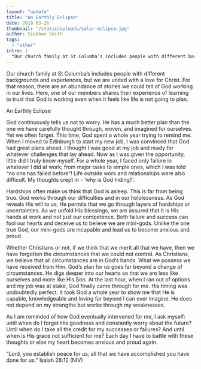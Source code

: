 ```yaml
---
layout: "update"
title: "An Earthly Eclipse"
date: 2018-03-26
thumbnail: "/static/uploads/solar-eclipse.jpg"
author: Siobhan Smith
tags:
  - "other"
intro: |
  "​​​​Our church family at St Columba’s includes people with different backgrounds and experiences, but we are united with a love for Christ. For that reason, there are an abundance of stories we could tell of God working in our lives. Here, one of our members shares their experience of learning to trust that God is working even when it feels like life is not going to plan."
---
```

Our church family at St Columba’s includes people with different backgrounds and experiences, but we are united with a love for Christ.
For that reason, there are an abundance of stories we could tell of God working in our lives.
Here, one of our members shares their experience of learning to trust that God is working even when it feels like life is not going to plan.

An Earthly Eclipse

God continuously tells us not to worry.
He has a much better plan than the one we have carefully thought through, woven, and imagined for ourselves.
Yet we often forget.
This time, God spent a whole year trying to remind me.
When I moved to Edinburgh to start my new job, I was convinced that God had great plans ahead.
I thought I was good at my job and ready for whatever challenges that lay ahead.
Now as I was given the opportunity, little did I truly know myself.
For a whole year, I faced only failure in whatever I did at work; from major tasks to simple ones, which I was told “no one has failed before”! Life outside work and relationships were also difficult.
My thoughts crept in - ‘why is God hiding?’.

Hardships often make us think that God is asleep.
This is far from being true.
God works through our difficulties and in our helplessness.
As God reveals His will to us, He permits that we go through layers of hardships or uncertainties.
As we unfold His blessings, we are assured that it is His hands at work and not just our competence.
Both failure and success can fool our hearts and deceive us to believe we are mini-gods.
Unlike the one true God, our mini-gods are incapable and lead us to become anxious and proud.

Whether Christians or not, if we think that we merit all that we have, then we have forgotten the circumstances that we could not control.
As Christians, we believe that all circumstances are in God’s hands.
What we possess we have received from Him.
God’s plan for us goes far beyond a change of circumstances.
He digs deeper into our hearts so that we are less like ourselves and more like His Son.
At the last hour, when I ran out of options and my job was at stake, God finally came through for me.
His timing was undoubtedly perfect.
It took God a whole year to show me that He is capable, knowledgeable and loving far beyond I can ever imagine.
He does not depend on my strengths but works through my weaknesses.

As I am reminded of how God eventually intervened for me, I ask myself: until when do I forget His goodness and constantly worry about the future? Until when do I take all the credit for my successes or failures? And until when is His grace not sufficient for me? Each day I have to battle with these thoughts or else my heart becomes anxious and proud again.

“Lord, you establish peace for us; all that we have accomplished you have done for us.” Isaiah 26:12 (NIV)
